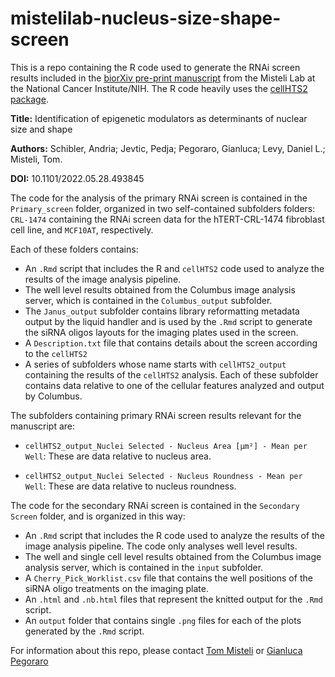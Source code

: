 # mistelilab-nucleus-size-shape-screen

This is a repo containing the R code used to generate the RNAi screen results included in the [biorXiv pre-print manuscript](https://www.biorxiv.org/content/10.1101/2022.05.28.493845v1) from the Misteli Lab at the National Cancer Institute/NIH. The R code heavily uses the [cellHTS2 package](https://www.bioconductor.org/packages/release/bioc/html/cellHTS2.html).

**Title:** Identification of epigenetic modulators as determinants of nuclear size and shape

**Authors:** Schibler, Andria; Jevtic, Pedja; Pegoraro, Gianluca; Levy, Daniel L.; Misteli, Tom.

**DOI:** 10.1101/2022.05.28.493845

The code for the analysis of the primary RNAi screen is contained in the `Primary_screen` folder, organized in two self-contained subfolders folders: `CRL-1474` containing the RNAi screen data for the hTERT-CRL-1474 fibroblast cell line, and `MCF10AT`, respectively. 

Each of these folders contains:

- An `.Rmd` script that includes the R and `cellHTS2` code used to analyze the results of the image analysis pipeline. 
- The well level results obtained from the Columbus image analysis server, which is contained in the `Columbus_output` subfolder. 
- The `Janus_output` subfolder contains library reformatting metadata output by the liquid handler and is used by the `.Rmd` script to generate the siRNA oligos layouts for the imaging plates used in the screen. 
- A `Description.txt` file that contains details about the screen according to the `cellHTS2`
- A series of subfolders whose name starts with `cellHTS2_output` containing the results of the `cellHTS2` analysis. Each of these subfolder contains data relative to one of the cellular features analyzed and output by Columbus. 

The subfolders containing primary RNAi screen results relevant for the manuscript are:

- `cellHTS2_output_Nuclei Selected - Nucleus Area [µm²] - Mean per Well`: These are data relative to nucleus area.

- `cellHTS2_output_Nuclei Selected - Nucleus Roundness - Mean per Well`: These are data relative to nucleus roundness.

The code for the secondary RNAi screen is contained in the `Secondary Screen` folder, and is organized in this way:

- An `.Rmd` script that includes the R code used to analyze the results of the image analysis pipeline. The code only analyses well level results.
- The well and single cell level results obtained from the Columbus image analysis server, which is contained in the `input` subfolder.
- A `Cherry_Pick_Worklist.csv` file that contains the well positions of the siRNA oligo treatments on the imaging plate.
- An `.html` and `.nb.html` files that represent the knitted output for the `.Rmd` script.
- An `output` folder that contains single `.png` files for each of the plots generated by the `.Rmd` script.

For information about this repo, please contact [Tom Misteli](mailto:mistelit@nih.gov) or [Gianluca Pegoraro](mailto:gianluca.pegoraro@nih.gov)
